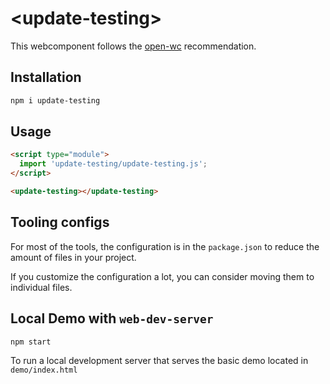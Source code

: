 # \<update-testing>

This webcomponent follows the [open-wc](https://github.com/open-wc/open-wc) recommendation.

## Installation
```bash
npm i update-testing
```

## Usage
```html
<script type="module">
  import 'update-testing/update-testing.js';
</script>

<update-testing></update-testing>
```



## Tooling configs

For most of the tools, the configuration is in the `package.json` to reduce the amount of files in your project.

If you customize the configuration a lot, you can consider moving them to individual files.

## Local Demo with `web-dev-server`
```bash
npm start
```
To run a local development server that serves the basic demo located in `demo/index.html`

